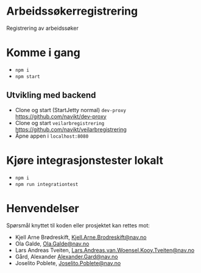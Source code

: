 Arbeidssøkerregistrering
================


Registrering av arbeidssøker

# Komme i gang
* `npm i` 
* `npm start`

## Utvikling med backend

* Clone og start (StartJetty normal) `dev-proxy`  https://github.com/navikt/dev-proxy
* Clone og start `veilarbregistrering` https://github.com/navikt/veilarbregistrering
* Åpne appen i `localhost:8080`

# Kjøre integrasjonstester lokalt
* `npm i` 
* `npm run integrationtest`

# Henvendelser

Spørsmål knyttet til koden eller prosjektet kan rettes mot:

* Kjell Arne Brødreskift, Kjell.Arne.Brodreskift@nav.no
* Ola Galde, Ola.Galde@nav.no
* Lars Andreas Tveiten, Lars.Andreas.van.Woensel.Kooy.Tveiten@nav.no
* Gård, Alexander Alexander.Gard@nav.no
* Joselito Poblete, Joselito.Poblete@nav.no
